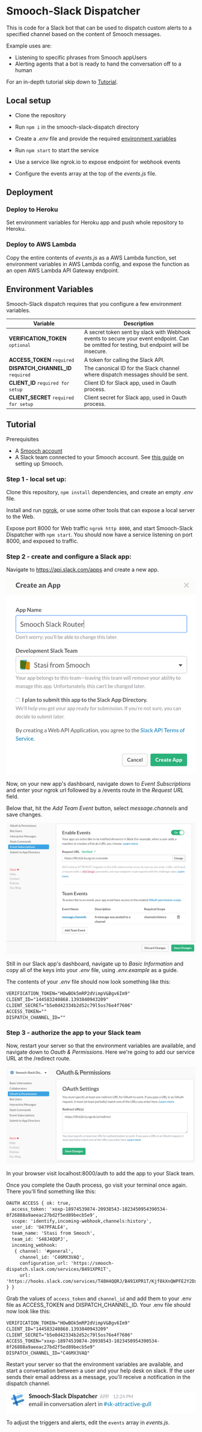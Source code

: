 # Smooch-Slack Dispatcher

This is code for a Slack bot that can be used to dispatch custom alerts to a specified channel based on the content of Smooch messages.

Example uses are:
- Listening to specific phrases from Smooch appUsers
- Alerting agents that a bot is ready to hand the conversation off to a human

For an in-depth tutorial skip down to [Tutorial](#tutorial).

## Local setup

* Clone the repository

* Run `npm i` in the smooch-slack-dispatch directory

* Create a _.env_ file and provide the required [environment variables](#environment-variables)

* Run `npm start` to start the service

* Use a service like ngrok.io to expose endpoint for webhook events

* Configure the events array at the top of the _events.js_ file.

## Deployment

### Deploy to Heroku

Set environment variables for Heroku app and push whole repository to Heroku.

### Deploy to AWS Lambda

Copy the entire contents of _events.js_ as a AWS Lambda function, set environment variables in AWS Lambda config, and expose the function as an open AWS Lambda API Gateway endpoint.

## Environment Variables

Smooch-Slack dispatch requires that you configure a few environment variables.

| Variable                | Description |
|-------------------------|-------------|
| **VERIFICATION_TOKEN** `optional` | A secret token sent by slack with Webhook events to secure your event endpoint. Can be omitted for testing, but endpoint will be insecure. |
| **ACCESS_TOKEN** `required`       | A token for calling the Slack API. |
| **DISPATCH_CHANNEL_ID** `required` | The canonical ID for the Slack channel where dispatch messages should be sent. |
| **CLIENT_ID** `required for setup`       | Client ID for Slack app, used in Oauth process. |
| **CLIENT_SECRET** `required for setup` | Client secret for Slack app, used in Oauth process. |

## Tutorial

Prerequisites
- A [Smooch account](https://smooch.io/)
- A Slack team connected to your Smooch account. See [this guide](https://docs.smooch.io/guide/business-quickstart/) on setting up Smooch.

### Step 1 - local set up:

Clone this repository, `npm install` dependencies, and create an empty _.env_ file.

Install and run [ngrok](https://ngrok.com/), or use some other tools that can expose a local server to the Web.

Expose port 8000 for Web traffic `ngrok http 8000`, and start Smooch-Slack Dispatcher with `npm start`. You should now have a service listening on port 8000, and exposed to traffic.

### Step 2 - create and configure a Slack app:

Navigate to https://api.slack.com/apps and create a new app.

![Create a new Slack app](images/new-slack-app.png)

Now, on your new app's dashboard, navigate down to _Event Subscriptions_ and enter your ngrok url followed by a /events route in the _Request URL_ field.

Below that, hit the _Add Team Event_ button, select _message.channels_ and save changes.

![Add subscription event](images/add-subscription-event.png)

Still in our Slack app's dashboard, navigate up to _Basic Information_ and copy all of the keys into your _.env_ file, using _.env.example_ as a guide.

The contents of your _.env_ file should now look something like this:

```
VERIFICATION_TOKEN="HOwBOk5mRP2dVimpV&Bgv6Im9"
CLIENT_ID="144583240868.1393840943209"
CLIENT_SECRET="b5e0d42334b2d52c79l5os76e4f7606"
ACCESS_TOKEN=""
DISPATCH_CHANNEL_ID=""
```

### Step 3 - authorize the app to your Slack team

Now, restart your server so that the environment variables are available, and navigate down to _Oauth & Permissions_. Here we're going to add our service URL at the /redirect route.

![Redirect URL](images/oauth-redirect-url.png)

In your browser visit localhost:8000/auth to add the app to your Slack team.

Once you complete the Oauth process, go visit your terminal once again. There you'll find something like this:

```
OAUTH ACCESS { ok: true,
  access_token: 'xoxp-18974539874-20938543-1023450954390534-8f26888a9aeeac27bd2f5ed89becb5e9',
  scope: 'identify,incoming-webhook,channels:history',
  user_id: 'U47PFALE4',
  team_name: 'Stasi from Smooch',
  team_id: 'S48J4QQPJ',
  incoming_webhook:
   { channel: '#general',
     channel_id: 'C46MX3VAQ',
     configuration_url: 'https://smooch-dispatch.slack.com/services/B491XPR1T',
     url: 'https://hooks.slack.com/services/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' } }
```

Grab the values of `access_token` and `channel_id` and add them to your .env file as ACCESS_TOKEN and DISPATCH_CHANNEL_ID. Your .env file should now look like this:

```
VERIFICATION_TOKEN="HOwBOk5mRP2dVimpV&Bgv6Im9"
CLIENT_ID="144583240868.1393840943209"
CLIENT_SECRET="b5e0d42334b2d52c79l5os76e4f7606"
ACCESS_TOKEN="xoxp-18974539874-20938543-1023450954390534-8f26888a9aeeac27bd2f5ed89becb5e9"
DISPATCH_CHANNEL_ID="C46MX3VAQ"
```

Restart your server so that the environment variables are available, and start a conversation between a user and your help desk on slack. If the user sends their email address as a message, you'll receive a notification in the dispatch channel.

![example dispatch message](images/example-dispatch.png)

To adjust the triggers and alerts, edit the `events` array in _events.js_.
